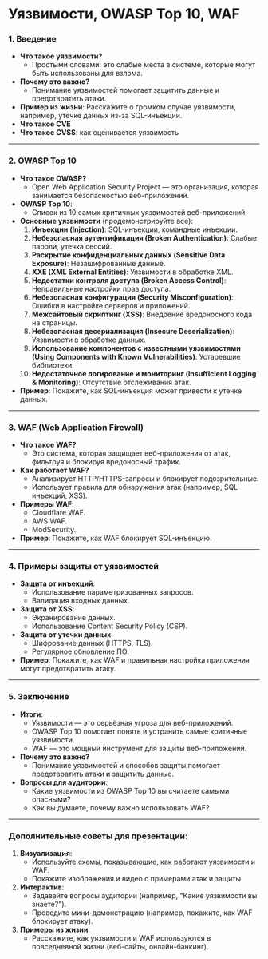 
# **Уязвимости, OWASP Top 10, WAF**

### 1. **Введение**
   - **Что такое уязвимости?**
     - Простыми словами: это слабые места в системе, которые могут быть использованы для взлома.
   - **Почему это важно?**
     - Понимание уязвимостей помогает защитить данные и предотвратить атаки.
   - **Пример из жизни**: Расскажите о громком случае уязвимости, например, утечке данных из-за SQL-инъекции.
   - **Что такое CVE**
   - **Что такое CVSS**: как оценивается уязвимость

---

### 2. **OWASP Top 10**
   - **Что такое OWASP?**
     - Open Web Application Security Project — это организация, которая занимается безопасностью веб-приложений.
   - **OWASP Top 10**:
     - Список из 10 самых критичных уязвимостей веб-приложений.
   - **Основные уязвимости** (продемонстрируйте все):
     1. **Инъекции (Injection)**: SQL-инъекции, командные инъекции.
     2. **Небезопасная аутентификация (Broken Authentication)**: Слабые пароли, утечка сессий.
     3. **Раскрытие конфиденциальных данных (Sensitive Data Exposure)**: Незашифрованные данные.
     4. **XXE (XML External Entities)**: Уязвимости в обработке XML.
     5. **Недостатки контроля доступа (Broken Access Control)**: Неправильные настройки прав доступа.
     6. **Небезопасная конфигурация (Security Misconfiguration)**: Ошибки в настройке серверов и приложений.
     7. **Межсайтовый скриптинг (XSS)**: Внедрение вредоносного кода на страницы.
     8. **Небезопасная десериализация (Insecure Deserialization)**: Уязвимости в обработке данных.
     9. **Использование компонентов с известными уязвимостями (Using Components with Known Vulnerabilities)**: Устаревшие библиотеки.
     10. **Недостаточное логирование и мониторинг (Insufficient Logging & Monitoring)**: Отсутствие отслеживания атак.
   - **Пример**: Покажите, как SQL-инъекция может привести к утечке данных.

---

### 3. **WAF (Web Application Firewall)**
   - **Что такое WAF?**
     - Это система, которая защищает веб-приложения от атак, фильтруя и блокируя вредоносный трафик.
   - **Как работает WAF?**
     - Анализирует HTTP/HTTPS-запросы и блокирует подозрительные.
     - Использует правила для обнаружения атак (например, SQL-инъекций, XSS).
   - **Примеры WAF**:
     - Cloudflare WAF.
     - AWS WAF.
     - ModSecurity.
   - **Пример**: Покажите, как WAF блокирует SQL-инъекцию.

---

### 4. **Примеры защиты от уязвимостей**
   - **Защита от инъекций**:
     - Использование параметризованных запросов.
     - Валидация входных данных.
   - **Защита от XSS**:
     - Экранирование данных.
     - Использование Content Security Policy (CSP).
   - **Защита от утечки данных**:
     - Шифрование данных (HTTPS, TLS).
     - Регулярное обновление ПО.
   - **Пример**: Покажите, как WAF и правильная настройка приложения могут предотвратить атаку.

---

### 5. **Заключение**
   - **Итоги**:
     - Уязвимости — это серьёзная угроза для веб-приложений.
     - OWASP Top 10 помогает понять и устранить самые критичные уязвимости.
     - WAF — это мощный инструмент для защиты веб-приложений.
   - **Почему это важно?**
     - Понимание уязвимостей и способов защиты помогает предотвратить атаки и защитить данные.
   - **Вопросы для аудитории**:
     - Какие уязвимости из OWASP Top 10 вы считаете самыми опасными?
     - Как вы думаете, почему важно использовать WAF?

---

### **Дополнительные советы для презентации:**
1. **Визуализация**:
   - Используйте схемы, показывающие, как работают уязвимости и WAF.
   - Покажите изображения и видео с примерами атак и защиты.
2. **Интерактив**:
   - Задавайте вопросы аудитории (например, "Какие уязвимости вы знаете?").
   - Проведите мини-демонстрацию (например, покажите, как WAF блокирует атаку).
3. **Примеры из жизни**:
   - Расскажите, как уязвимости и WAF используются в повседневной жизни (веб-сайты, онлайн-банкинг).
